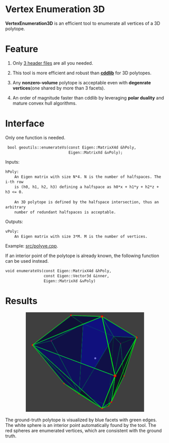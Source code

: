 # Vertex Enumeration 3D
__VertexEnumeration3D__ is an efficient tool to enumerate all vertices of a 3D polytope.

# Feature

1. Only [3 header files](https://github.com/ZJU-FAST-Lab/VertexEnumeration3D/tree/master/include/geoutils) are all you needed.

2. This tool is more efficient and robust than [__cddlib__](https://github.com/cddlib/cddlib) for 3D polytopes.

3. Any __nonzero-volume__ polytope is acceptable even with __degenrate vertices__(one shared by more than 3 facets).

4. An order of magnitude faster than cddlib by leveraging __polar duality__ and mature convex hull algorithms.

# Interface

Only one function is needed.

     bool geoutils::enumerateVs(const Eigen::MatrixX4d &hPoly, 
                                Eigen::MatrixXd &vPoly);

Inputs:

    hPoly: 
        An Eigen matrix with size N*4. N is the number of halfspaces. The i-th row 
        is (h0, h1, h2, h3) defining a halfspace as h0*x + h1*y + h2*z + h3 <= 0.

        An 3D polytope is defined by the halfspace intersection, thus an arbitrary 
        number of redundant halfspaces is acceptable.

Outputs:

    vPoly:
        An Eigen matrix with size 3*M. M is the number of vertices.

Example: [src/polyve.cpp](https://github.com/ZJU-FAST-Lab/VertexEnumeration3D/blob/master/src/polyve.cpp).

If an interior point of the polytope is already known, the following function can be used instead.

    void enumerateVs(const Eigen::MatrixX4d &hPoly, 
                     const Eigen::Vector3d &inner, 
                     Eigen::MatrixXd &vPoly)

# Results
<p align="center">
  <img src="config/ResultantPolytope.png" width = "375" height = "315"/>
</p>
The ground-truth polytope is visualized by blue facets with green edges. The white sphere is an interior point automatically found by the tool. The red spheres are enumerated vertices, which are consistent with the ground truth.

